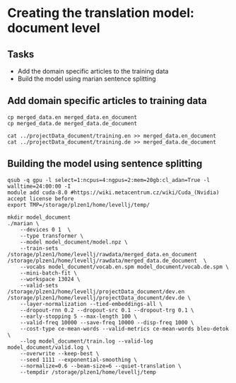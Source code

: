 # Creating the translation model: document level 

## Tasks
* Add the domain specific articles to the training data
* Build the model using marian sentence splitting  

## Add domain specific articles to training data  

```
cp merged_data.en merged_data.en_document
cp merged_data.de merged_data.de_document

cat ../projectData_document/training.en >> merged_data.en_document
cat ../projectData_document/training.de >> merged_data.de_document
```

## Building the model using sentence splitting
```
qsub -q gpu -l select=1:ncpus=4:ngpus=2:mem=20gb:cl_adan=True -l walltime=24:00:00 -I
module add cuda-8.0 #https://wiki.metacentrum.cz/wiki/Cuda_(Nvidia) accept license before
export TMP=/storage/plzen1/home/levellj/temp/

mkdir model_document
./marian \
    --devices 0 1  \
    --type transformer \
    --model model_document/model.npz \
    --train-sets /storage/plzen1/home/levellj/rawdata/merged_data.en_document /storage/plzen1/home/levellj/rawdata/merged_data.de_document  \
    --vocabs model_document/vocab.en.spm model_document/vocab.de.spm \
    --mini-batch-fit \
    --workspace 13024 \
    --valid-sets /storage/plzen1/home/levellj/projectData_document/dev.en /storage/plzen1/home/levellj/projectData_document/dev.de \
    --layer-normalization --tied-embeddings-all \
    --dropout-rnn 0.2 --dropout-src 0.1 --dropout-trg 0.1 \
    --early-stopping 5 --max-length 100 \
    --valid-freq 10000 --save-freq 10000 --disp-freq 1000 \
    --cost-type ce-mean-words --valid-metrics ce-mean-words bleu-detok \
    --log model_document/train.log --valid-log model_document/valid.log \
    --overwrite --keep-best \
    --seed 1111 --exponential-smoothing \
    --normalize=0.6 --beam-size=6 --quiet-translation \
    --tempdir /storage/plzen1/home/levellj/temp
```
